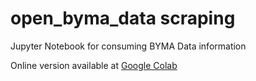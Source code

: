# open_byma_data scraping
Jupyter Notebook for consuming BYMA Data information

Online version available at [Google Colab](https://colab.research.google.com/drive/1rSb3iZvdd1fo4DRz1SWblXlFTuByNcVx?usp=sharing "Google Colab")
